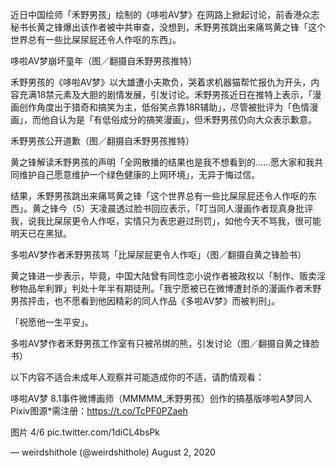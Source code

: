 近日中国绘师「禾野男孩」绘制的《哆啦AV梦》在网路上掀起讨论，前香港众志秘书长黄之锋爆出该作者被中共审查，没想到，禾野男孩跳出来痛骂黄之锋「这个世界总有一些比屎尿屁还令人作呕的东西」。

哆啦AV梦崩坏童年（图／翻摄自禾野男孩推特）

禾野男孩的《哆啦AV梦》以大雄遭小夫欺负，哭着求机器猫帮忙报仇为开头，内容充满18禁元素及大胆的剧情发展，引发讨论。禾野男孩近日在推特上表示，「漫画创作角度出于猎奇和搞笑为主，低俗笑点靠18R辅助」，尽管被批评为「色情漫画」，而他自认为是「有低俗成分的搞笑漫画」，但禾野男孩仍向大众表示歉意。

禾野男孩公开道歉（图／翻摄自禾野男孩推特）

黄之锋解读禾野男孩的声明「全网散播的结果也是我不想看到的……愿大家和我共同维护自己愿意维护一个绿色健康的上网环境」，无异于悔过信。

结果，禾野男孩跳出来痛骂黄之锋「这个世界总有一些比屎尿屁还令人作呕的东西」。黄之锋今（5）天凌晨透过脸书回应表示，「叮当同人漫画作者现真身批评我，说我比屎尿更令人作呕，实情只为表忠避过刑罚」，如他今天不骂我，很可能明天已在黑狱。

多啦AV梦作者禾野男孩骂「比屎尿屁更令人作呕」（图／翻摄自黄之锋脸书）

黄之锋进一步表示，毕竟，中国大陆曾有同性恋小说作者被政权以「制作、贩卖淫秽物品牟利罪」判处十年半有期徒刑。「我宁愿被已在微博遭封杀的漫画作者禾野男孩抨击，也不愿看到他因精彩的同人作品《多啦AV梦》而被判刑」。

「祝愿他一生平安」。

多啦AV梦作者禾野男孩工作室有只被吊绑的熊，引发讨论（图／翻摄自黄之锋脸书）

以下内容不适合未成年人观察并可能造成你的不适，请酌情观看： 

哆啦AV梦 8.1事件微博画师（MMMMM_禾野男孩）创作的搞基版哆啦A梦同人Pixiv图源*需注册：https://t.co/TcPF0PZaeh

图片 4/6 pic.twitter.com/1diCL4bsPk

&mdash; weirdshithole (@weirdshithole) August 2, 2020 
